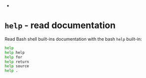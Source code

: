 -

# `help` - read documentation

Read Bash shell built-ins documentation with the bash `help` built-in:

```bash
help
help help
help for
help return
help source
help .
```